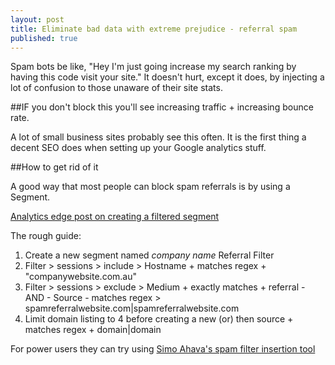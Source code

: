 ```yaml
---
layout: post
title: Eliminate bad data with extreme prejudice - referral spam
published: true
---
```


Spam bots be like, "Hey I'm just going increase my search ranking by having this code visit your site." It doesn't hurt, except it does, by injecting a lot of confusion to those unaware of their site stats.

##IF you don't block this you'll see increasing traffic + increasing bounce rate.

A lot of small business sites probably see this often. It is the first thing a decent SEO does when setting up your Google analytics stuff.

##How to get rid of it 

A good way that most people can block spam referrals is by using a Segment. 

[Analytics edge post on creating a filtered segment](http://www.analyticsedge.com/2015/01/advanced-segment-eliminate-spam-referrals/)

The rough guide:

1. Create a new segment named *company name* Referral Filter
2. Filter > sessions > include > Hostname + matches regex + "companywebsite.com.au"
3. Filter > sessions > exclude > Medium + exactly matches + referral - AND - Source - matches regex > spamreferralwebsite.com|spamreferralwebsite.com
4. Limit domain listing to 4 before creating a new (or) then source + matches regex + domain|domain

For power users they can try using [Simo Ahava's spam filter insertion tool](http://www.simoahava.com/analytics/spam-filter-insertion-tool/)